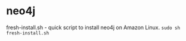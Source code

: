 # neo4j

fresh-install.sh - quick script to install neo4j on Amazon Linux.  `sudo sh fresh-install.sh`
